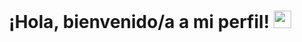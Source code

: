 <h1 align="center">
  ¡Hola, bienvenido/a a mi perfil!
  <img src="https://media.giphy.com/media/hvRJCLFzcasrR4ia7z/giphy.gif" width=28>
</h1>
<p align="center">
  <a href="https://github.com/DenverCoder1/readme-typing-svg"<img src="https://readme-typing-svg.herokuapp.com/demo/?duration=4500&pause=100&color=1BFF00&background=7BFF4900&lines=Octavio+Recabarren;Full-Stack+Developer;Certified+Tech+Developer+Student"></a>
</p>
